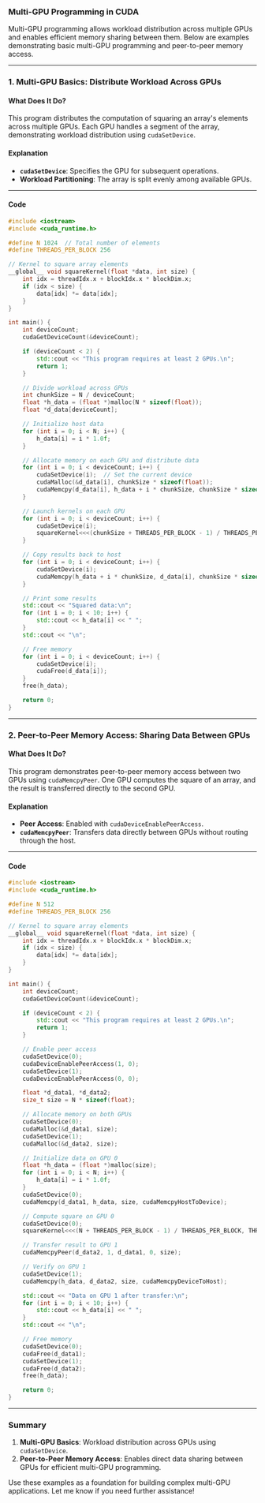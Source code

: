 ### **Multi-GPU Programming in CUDA**

Multi-GPU programming allows workload distribution across multiple GPUs and enables efficient memory sharing between them. Below are examples demonstrating basic multi-GPU programming and peer-to-peer memory access.

---

### **1. Multi-GPU Basics: Distribute Workload Across GPUs**

#### **What Does It Do?**  
This program distributes the computation of squaring an array's elements across multiple GPUs. Each GPU handles a segment of the array, demonstrating workload distribution using `cudaSetDevice`.

#### **Explanation**  
- **`cudaSetDevice`**: Specifies the GPU for subsequent operations.
- **Workload Partitioning**: The array is split evenly among available GPUs.

---

#### **Code**
```cpp
#include <iostream>
#include <cuda_runtime.h>

#define N 1024  // Total number of elements
#define THREADS_PER_BLOCK 256

// Kernel to square array elements
__global__ void squareKernel(float *data, int size) {
    int idx = threadIdx.x + blockIdx.x * blockDim.x;
    if (idx < size) {
        data[idx] *= data[idx];
    }
}

int main() {
    int deviceCount;
    cudaGetDeviceCount(&deviceCount);

    if (deviceCount < 2) {
        std::cout << "This program requires at least 2 GPUs.\n";
        return 1;
    }

    // Divide workload across GPUs
    int chunkSize = N / deviceCount;
    float *h_data = (float *)malloc(N * sizeof(float));
    float *d_data[deviceCount];

    // Initialize host data
    for (int i = 0; i < N; i++) {
        h_data[i] = i * 1.0f;
    }

    // Allocate memory on each GPU and distribute data
    for (int i = 0; i < deviceCount; i++) {
        cudaSetDevice(i);  // Set the current device
        cudaMalloc(&d_data[i], chunkSize * sizeof(float));
        cudaMemcpy(d_data[i], h_data + i * chunkSize, chunkSize * sizeof(float), cudaMemcpyHostToDevice);
    }

    // Launch kernels on each GPU
    for (int i = 0; i < deviceCount; i++) {
        cudaSetDevice(i);
        squareKernel<<<(chunkSize + THREADS_PER_BLOCK - 1) / THREADS_PER_BLOCK, THREADS_PER_BLOCK>>>(d_data[i], chunkSize);
    }

    // Copy results back to host
    for (int i = 0; i < deviceCount; i++) {
        cudaSetDevice(i);
        cudaMemcpy(h_data + i * chunkSize, d_data[i], chunkSize * sizeof(float), cudaMemcpyDeviceToHost);
    }

    // Print some results
    std::cout << "Squared data:\n";
    for (int i = 0; i < 10; i++) {
        std::cout << h_data[i] << " ";
    }
    std::cout << "\n";

    // Free memory
    for (int i = 0; i < deviceCount; i++) {
        cudaSetDevice(i);
        cudaFree(d_data[i]);
    }
    free(h_data);

    return 0;
}
```

---

### **2. Peer-to-Peer Memory Access: Sharing Data Between GPUs**

#### **What Does It Do?**  
This program demonstrates peer-to-peer memory access between two GPUs using `cudaMemcpyPeer`. One GPU computes the square of an array, and the result is transferred directly to the second GPU.

#### **Explanation**  
- **Peer Access**: Enabled with `cudaDeviceEnablePeerAccess`.
- **`cudaMemcpyPeer`**: Transfers data directly between GPUs without routing through the host.

---

#### **Code**
```cpp
#include <iostream>
#include <cuda_runtime.h>

#define N 512
#define THREADS_PER_BLOCK 256

// Kernel to square array elements
__global__ void squareKernel(float *data, int size) {
    int idx = threadIdx.x + blockIdx.x * blockDim.x;
    if (idx < size) {
        data[idx] *= data[idx];
    }
}

int main() {
    int deviceCount;
    cudaGetDeviceCount(&deviceCount);

    if (deviceCount < 2) {
        std::cout << "This program requires at least 2 GPUs.\n";
        return 1;
    }

    // Enable peer access
    cudaSetDevice(0);
    cudaDeviceEnablePeerAccess(1, 0);
    cudaSetDevice(1);
    cudaDeviceEnablePeerAccess(0, 0);

    float *d_data1, *d_data2;
    size_t size = N * sizeof(float);

    // Allocate memory on both GPUs
    cudaSetDevice(0);
    cudaMalloc(&d_data1, size);
    cudaSetDevice(1);
    cudaMalloc(&d_data2, size);

    // Initialize data on GPU 0
    float *h_data = (float *)malloc(size);
    for (int i = 0; i < N; i++) {
        h_data[i] = i * 1.0f;
    }
    cudaSetDevice(0);
    cudaMemcpy(d_data1, h_data, size, cudaMemcpyHostToDevice);

    // Compute square on GPU 0
    cudaSetDevice(0);
    squareKernel<<<(N + THREADS_PER_BLOCK - 1) / THREADS_PER_BLOCK, THREADS_PER_BLOCK>>>(d_data1, N);

    // Transfer result to GPU 1
    cudaMemcpyPeer(d_data2, 1, d_data1, 0, size);

    // Verify on GPU 1
    cudaSetDevice(1);
    cudaMemcpy(h_data, d_data2, size, cudaMemcpyDeviceToHost);

    std::cout << "Data on GPU 1 after transfer:\n";
    for (int i = 0; i < 10; i++) {
        std::cout << h_data[i] << " ";
    }
    std::cout << "\n";

    // Free memory
    cudaSetDevice(0);
    cudaFree(d_data1);
    cudaSetDevice(1);
    cudaFree(d_data2);
    free(h_data);

    return 0;
}
```

---

### **Summary**

1. **Multi-GPU Basics**: Workload distribution across GPUs using `cudaSetDevice`.
2. **Peer-to-Peer Memory Access**: Enables direct data sharing between GPUs for efficient multi-GPU programming.

Use these examples as a foundation for building complex multi-GPU applications. Let me know if you need further assistance!